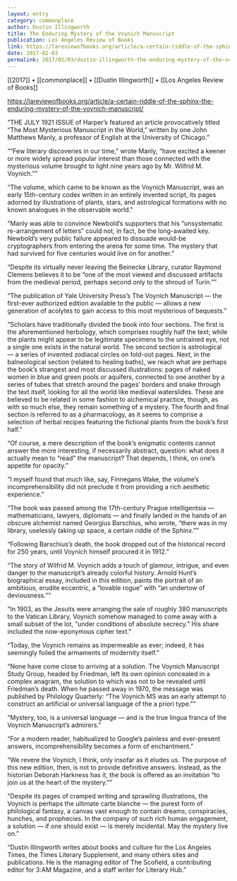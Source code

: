 ```yaml
---
layout: entry
category: commonplace
author: Dustin Illingworth
title: The Enduring Mystery of the Voynich Manuscript
publication: Los Angeles Review of Books
link: https://lareviewofbooks.org/article/a-certain-riddle-of-the-sphinx-the-enduring-mystery-of-the-voynich-manuscript/
date: 2017-02-03
permalink: 2017/02/03/dustin-illingworth-the-enduring-mystery-of-the-voynich-manuscript
---
```


[[2017]] • [[commonplace]] • [[Dustin Illingworth]] • [[Los Angeles Review of Books]] 

https://lareviewofbooks.org/article/a-certain-riddle-of-the-sphinx-the-enduring-mystery-of-the-voynich-manuscript/

“THE JULY 1921 ISSUE of Harper’s featured an article provocatively titled “The Most Mysterious Manuscript in the World,” written by one John Matthews Manly, a professor of English at the University of Chicago.”

““Few literary discoveries in our time,” wrote Manly, “have excited a keener or more widely spread popular interest than those connected with the mysterious volume brought to light nine years ago by Mr. Wilfrid M. Voynich.””

“The volume, which came to be known as the Voynich Manuscript, was an early 15th-century codex written in an entirely invented script, its pages adorned by illustrations of plants, stars, and astrological formations with no known analogues in the observable world.”

“Manly was able to convince Newbold’s supporters that his “unsystematic re-arrangement of letters” could not, in fact, be the long-awaited key. Newbold’s very public failure appeared to dissuade would-be cryptographers from entering the arena for some time. The mystery that had survived for five centuries would live on for another.”

“Despite its virtually never leaving the Beinecke Library, curator Raymond Clemens believes it to be “one of the most viewed and discussed artifacts from the medieval period, perhaps second only to the shroud of Turin.””

“The publication of Yale University Press’s The Voynich Manuscript — the first-ever authorized edition available to the public — allows a new generation of acolytes to gain access to this most mysterious of bequests.”

“Scholars have traditionally divided the book into four sections. The first is the aforementioned herbology, which comprises roughly half the text; while the plants might appear to be legitimate specimens to the untrained eye, not a single one exists in the natural world. The second section is astrological — a series of invented zodiacal circles on fold-out pages. Next, in the balneological section (related to healing baths), we reach what are perhaps the book’s strangest and most discussed illustrations: pages of naked women in blue and green pools or aquifers, connected to one another by a series of tubes that stretch around the pages’ borders and snake through the text itself, looking for all the world like medieval waterslides. These are believed to be related in some fashion to alchemical practice, though, as with so much else, they remain something of a mystery. The fourth and final section is referred to as a pharmacology, as it seems to comprise a selection of herbal recipes featuring the fictional plants from the book’s first half.”

“Of course, a mere description of the book’s enigmatic contents cannot answer the more interesting, if necessarily abstract, question: what does it actually mean to “read” the manuscript? That depends, I think, on one’s appetite for opacity.”

“I myself found that much like, say, Finnegans Wake, the volume’s incomprehensibility did not preclude it from providing a rich aesthetic experience.”

“The book was passed among the 17th-century Prague intelligentsia — mathematicians, lawyers, diplomats — and finally landed in the hands of an obscure alchemist named Georgius Barschius, who wrote, “there was in my library, uselessly taking up space, a certain riddle of the Sphinx.””

“Following Barschius’s death, the book dropped out of the historical record for 250 years, until Voynich himself procured it in 1912.”

“The story of Wilfrid M. Voynich adds a touch of glamour, intrigue, and even danger to the manuscript’s already colorful history. Arnold Hunt’s biographical essay, included in this edition, paints the portrait of an ambitious, erudite eccentric, a “lovable rogue” with “an undertow of deviousness.””

“In 1903, as the Jesuits were arranging the sale of roughly 380 manuscripts to the Vatican Library, Voynich somehow managed to come away with a small subset of the lot, “under conditions of absolute secrecy.” His share included the now-eponymous cipher text.”

“Today, the Voynich remains as impermeable as ever; indeed, it has seemingly foiled the armaments of modernity itself.”

“None have come close to arriving at a solution. The Voynich Manuscript Study Group, headed by Friedman, left its own opinion concealed in a complex anagram, the solution to which was not to be revealed until Friedman’s death. When he passed away in 1970, the message was published by Philology Quarterly: “The Voynich MS was an early attempt to construct an artificial or universal language of the a priori type.””

“Mystery, too, is a universal language — and is the true lingua franca of the Voynich Manuscript’s admirers.”

“For a modern reader, habitualized to Google’s painless and ever-present answers, incomprehensibility becomes a form of enchantment.”

“We revere the Voynich, I think, only insofar as it eludes us. The purpose of this new edition, then, is not to provide definitive answers. Instead, as the historian Deborah Harkness has it, the book is offered as an invitation “to join us at the heart of the mystery.””

“Despite its pages of cramped writing and sprawling illustrations, the Voynich is perhaps the ultimate carte blanche — the purest form of philological fantasy, a canvas vast enough to contain dreams, conspiracies, hunches, and prophecies. In the company of such rich human engagement, a solution — if one should exist — is merely incidental. May the mystery live on.”

“Dustin Illingworth writes about books and culture for the Los Angeles Times, the Times Literary Supplement, and many others sites and publications. He is the managing editor of The Scofield, a contributing editor for 3:AM Magazine, and a staff writer for Literary Hub.”

